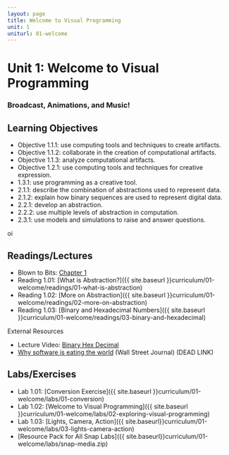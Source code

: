 ```yaml
---
layout: page
title: Welcome to Visual Programming
unit: 1
uniturl: 01-welcome
---
```



Unit 1: Welcome to Visual Programming
======================================
### Broadcast, Animations, and Music! 


Learning Objectives
-------------------
 * Objective 1.1.1: use computing tools and techniques to create artifacts.
 * Objective 1.1.2: collaborate in the creation of computational artifacts.
 * Objective 1.1.3: analyze computational artifacts.
 * Objective 1.2.1: use computing tools and techniques for creative expression.
 * 1.3.1: use programming as a creative tool.
 * 2.1.1: describe the combination of abstractions used to represent data.
 * 2.1.2: explain how binary sequences are used to represent digital data.
 * 2.2.1: develop an abstraction.
 * 2.2.2: use multiple levels of abstraction in computation.
 * 2.3.1: use models and simulations to raise and answer questions.

oi

Readings/Lectures
-----------------
 * Blown to Bits: [Chapter 1](http://www.bitsbook.com/wp-content/uploads/2008/12/chapter1.pdf)
 * Reading 1.01: [What is Abstraction?]({{ site.baseurl }}curriculum/01-welcome/readings/01-what-is-abstraction)
 * Reading 1.02: [More on Abstraction]({{ site.baseurl }}curriculum/01-welcome/readings/02-more-on-abstraction)
 * Reading 1.03: [Binary and Hexadecimal Numbers]({{ site.baseurl }}curriculum/01-welcome/readings/03-binary-and-hexadecimal)
 
External Resources
 
 * Lecture Video: [Binary Hex Decimal](http://www.screencast.com/t/c2tp610y1tx6)
 * [Why software is eating the world](http://online.wsj.com/article/SB10001424053111903480904576512250915629460.html) (Wall Street Journal) (DEAD LINK)


Labs/Exercises
--------------
 * Lab 1.01: [Conversion Exercise]({{ site.baseurl }}curriculum/01-welcome/labs/01-conversion)
 * Lab 1.02: [Welcome to Visual Programming]({{ site.baseurl }}curriculum/01-welcome/labs/02-exploring-visual-programming)
 * Lab 1.03: [Lights, Camera, Action]({{ site.baseurl}}curriculum/01-welcome/labs/03-lights-camera-action)
 * [Resource Pack for All Snap Labs]({{ site.baseurl}}curriculum/01-welcome/labs/snap-media.zip)


